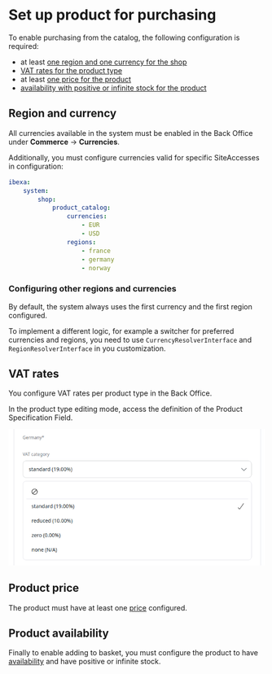 # Set up product for purchasing

To enable purchasing from the catalog, the following configuration is required:

- at least [one region and one currency for the shop](#region-and-currency)
- [VAT rates for the product type](#vat-rates)
- at least [one price for the product](#product-price)
- [availability with positive or infinite stock for the product](#product-availability)

## Region and currency

All currencies available in the system must be enabled in the Back Office under **Commerce** -> **Currencies**.

Additionally, you must configure currencies valid for specific SiteAccesses in configuration:

``` yaml
ibexa:
    system:
        shop:
            product_catalog:
                currencies:
                    - EUR
                    - USD
                regions:
                    - france
                    - germany
                    - norway
```

### Configuring other regions and currencies

By default, the system always uses the first currency and the first region configured.

To implement a different logic, for example a switcher for preferred currencies and regions, you need to use `CurrencyResolverInterface` and `RegionResolverInterface` in you customization.

## VAT rates

You configure VAT rates per product type in the Back Office.

In the product type editing mode, access the definition of the Product Specification Field.

![Setting up VAT rates for product type](../img/catalog_vat_rates.png)

## Product price

The product must have at least one [price](../pricing/price_engine.md) configured.

## Product availability

Finally to enable adding to basket, you must configure the product to have [availability](catalog.md#product-availability-and-stock)
and have positive or infinite stock.
